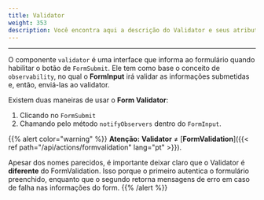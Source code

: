 ```yaml
---
title: Validator
weight: 353
description: Você encontra aqui a descrição do Validator e seus atributos.
---
```


---

O componente `validator` é uma interface que informa ao formulário quando habilitar o botão de `FormSubmit`. Ele tem como base o conceito de `observability`, no qual o **FormInput** irá validar as informações submetidas e, então, enviá-las ao validator.

Existem duas maneiras de usar o **Form Validator**:

1. Clicando no `FormSubmit`
2. Chamando pelo método `notifyObservers` dentro do `FormInput`.

{{% alert color="warning" %}}
**Atenção:** **Validator** ≠ [**FormValidation**]({{< ref path="/api/actions/formvalidation" lang="pt" >}}).

Apesar dos nomes parecidos, é importante deixar claro que o Validator é **diferente** do FormValidation. Isso porque o primeiro autentica o formulário preenchido, enquanto que o segundo retorna mensagens de erro em caso de falha nas informações do form.
{{% /alert %}}
